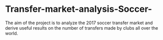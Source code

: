 # Transfer-market-analysis-Soccer-
The aim of the project is to analyze the 2017 soccer transfer market and derive useful results on the number of transfers made by clubs all over the world. 
